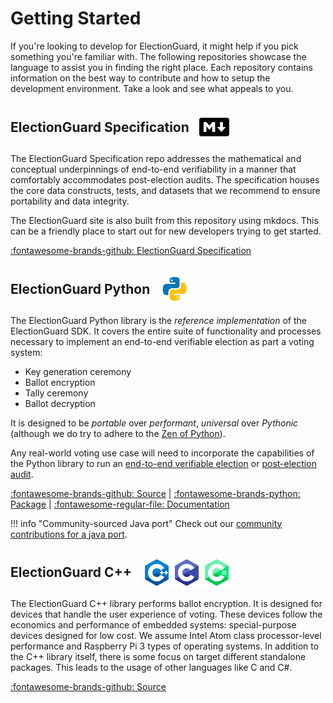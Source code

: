 # Getting Started

If you're looking to develop for ElectionGuard, it might help if you pick something you're familiar with. The following repositories showcase the language to assist you in finding the right place. Each repository contains information on the best way to contribute and how to setup the development environment. Take a look and see what appeals to you.

## <div style="display: flex; align-items: center;">ElectionGuard Specification<span style="display: flex; align-items: center; margin-left: 16px"> ![Markdown](../images/markdown-language.png) <span></div>

The ElectionGuard Specification repo addresses the mathematical and conceptual underpinnings of end-to-end verifiability in a manner that comfortably accommodates post-election audits. The specification houses the core data constructs, tests, and datasets that we recommend to ensure portability and data integrity.

The ElectionGuard site is also built from this repository using mkdocs. This can be a friendly place to start out for new developers trying to get started.

[:fontawesome-brands-github: ElectionGuard Specification](../spec/0.95.0/1_Overview.md)

## <div style="display: flex; align-items: center;">ElectionGuard Python<span style="display: flex; align-items: center; margin-left: 16px"> ![Python](../images/python-language.png) <span></div>

The ElectionGuard Python library is the _reference implementation_ of the ElectionGuard SDK. It covers the entire suite of functionality and processes necessary to implement an end-to-end verifiable election as part a voting system:

- Key generation ceremony
- Ballot encryption
- Tally ceremony
- Ballot decryption

It is designed to be _portable_ over _performant_, _universal_ over _Pythonic_ (although we do try to adhere to the [Zen of Python](https://www.python.org/dev/peps/pep-0020/)).

Any real-world voting use case will need to incorporate the capabilities of the Python library to run an [end-to-end verifiable election](../concepts/Verifiable_Election.md) or [post-election audit](../Glossary/#post-election-audit).

[:fontawesome-brands-github: Source](https://github.com/microsoft/electionguard-python) | [:fontawesome-brands-python: Package](https://pypi.org/project/electionguard/) | [:fontawesome-regular-file: Documentation](https://microsoft.github.io/electionguard-python/)

!!! info "Community-sourced Java port"
Check out our [community contributions for a java port](../community/index.md).

## <div style="display: flex; align-items: center;">ElectionGuard C++<span style="display: flex; align-items: center; margin-left: 16px"> ![C++](../images/c++-language.png)![C++](../images/c-language.png)![C#](../images/c-sharp-language.png) <span></div>

The ElectionGuard C++ library performs ballot encryption. It is designed for devices that handle the user experience of voting. These devices follow the economics and performance of embedded systems: special-purpose devices designed for low cost. We assume Intel Atom class processor-level performance and Raspberry Pi 3 types of operating systems. In addition to the C++ library itself, there is some focus on target different standalone packages. This leads to the usage of other languages like C and C#.

[:fontawesome-brands-github: Source](https://github.com/microsoft/electionguard-cpp)
